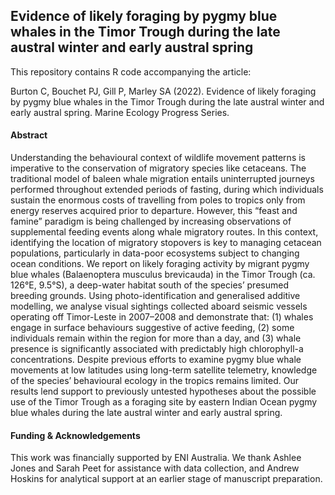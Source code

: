 ## Evidence of likely foraging by pygmy blue whales in the Timor Trough during the late austral winter and early austral spring

This repository contains R code accompanying the article:

Burton C, Bouchet PJ, Gill P, Marley SA (2022). Evidence of likely foraging by pygmy blue whales in the Timor Trough during the late austral winter and early austral spring. Marine Ecology Progress Series.

#### Abstract

Understanding the behavioural context of wildlife movement patterns is imperative to the conservation of migratory species like cetaceans. The traditional model of baleen whale migration entails uninterrupted journeys performed throughout extended periods of fasting, during which individuals sustain the enormous costs of travelling from poles to tropics only from energy reserves acquired prior to departure. However, this “feast and famine” paradigm is being challenged by increasing observations of supplemental feeding events along whale migratory routes. In this context, identifying the location of migratory stopovers is key to managing cetacean populations, particularly in data-poor ecosystems subject to changing ocean conditions. We report on likely foraging activity by migrant pygmy blue whales (Balaenoptera musculus brevicauda) in the Timor Trough (ca. 126°E, 9.5°S), a deep-water habitat south of the species’ presumed breeding grounds. Using photo-identification and generalised additive modelling, we analyse visual sightings collected aboard seismic vessels operating off Timor-Leste in 2007–2008 and demonstrate that: (1) whales engage in surface behaviours suggestive of active feeding, (2) some individuals remain within the region for more than a day, and (3) whale presence is significantly associated with predictably high chlorophyll-a concentrations. Despite previous efforts to examine pygmy blue whale movements at low latitudes using long-term satellite telemetry, knowledge of the species’ behavioural ecology in the tropics remains limited. Our results lend support to previously untested hypotheses about the possible use of the Timor Trough as a foraging site by eastern Indian Ocean pygmy blue whales during the late austral winter and early austral spring.

#### Funding & Acknowledgements

This work was financially supported by ENI Australia. We thank Ashlee Jones and Sarah Peet for assistance with data collection, and Andrew Hoskins for analytical support at an earlier stage of manuscript preparation.